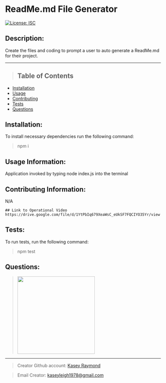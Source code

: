 
  # ReadMe.md File Generator
  [![License: ISC](https://img.shields.io/badge/License-MIT-yellow.svg)](https://opensource.org/licenses/MIT)
  
  ## Description:
  Create the files and coding to prompt a user to auto generate a ReadMe.md for their project.
  __________________________________

  > ## Table of Contents
  * [Installation](#installation)
  * [Usage](#usage)
  * [Contributing](#contributing)
  * [Tests](#tests)
  * [Questions](#questions)
  
  ## Installation:
  To install necessary dependencies run the following command:
  > npm i

  ## Usage Information: 
  Application invoked by typing node index.js into the terminal

  ## Contributing Information: 
  N/A
  
  ```
  ## Link to Operational Video
  https://drive.google.com/file/d/1YtPbIq679XeaWsC_eUkSF7FQCIYO35Yr/view
  ```
  
  ## Tests:
  To run tests, run the following command: 
  > npm test
  
  ## Questions:
  
  > <img src="https://avatars2.githubusercontent.com/u/70680815?v=4" width="250"></img>
  _____________________________________________________
  > Creator Github account: [Kasey Raymond](https://api.github.com/users/KcRaymond)

  > Email Creator: [kaseyleigh1978@gmail.com](mailto:)

